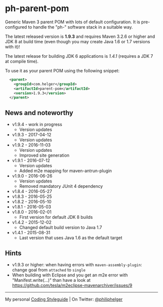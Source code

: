 # ph-parent-pom

Generic Maven 3 parent POM with lots of default configuration.
It is pre-configured to handle the "ph-" software stack in a suitable way.

The latest released version is **1.9.3** and requires Maven 3.2.6 or higher and JDK 8 at build time (even though you may create Java 1.6 or 1.7 versions with it)!

The latest release for building JDK 6 applications is *1.4.1* (requires a JDK 7 at compile time).

To use it as your parent POM using the following snippet:
```xml
  <parent>
    <groupId>com.helger</groupId>
    <artifactId>parent-pom</artifactId>
    <version>1.9.3</version>
  </parent>
```

## News and noteworthy

  * v1.9.4 - work in progress
    * Version updates
  * v1.9.3 - 2017-04-12
    * Version updates
  * v1.9.2 - 2016-11-03
    * Version updates
    * Improved site generation
  * v1.9.1 - 2016-07-12
    * Version updates
    * Added m2e mapping for maven-antrun-plugin
  * v1.9.0 - 2016-06-26
    * Version updates
    * Removed mandatory JUnit 4 dependency
 * v1.8.4 - 2016-05-27
 * v1.8.3 - 2016-05-25
 * v1.8.2 - 2016-05-10
 * v1.8.1 - 2016-05-03
 * v1.8.0 - 2016-02-01
   * First version for default JDK 8 builds
 * v1.4.2 - 2015-12-02
   * Changed default build version to Java 1.7
 * v1.4.1 - 2015-08-31
   * Last version that uses Java 1.6 as the default target  
    
  
## Hints

  * v1.9.3 or higher: when having errors with `maven-assembly-plugin`: change goal from `attached` to `single`
  * When building with Eclipse and you get an m2e error with "Manifest.write(...)" than have a look at https://github.com/tesla/m2eclipse-mavenarchiver/issues/9

---

My personal [Coding Styleguide](https://github.com/phax/meta/blob/master/CodeingStyleguide.md) |
On Twitter: <a href="https://twitter.com/philiphelger">@philiphelger</a>
